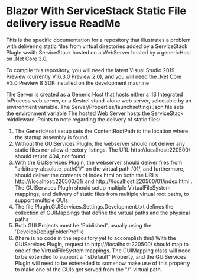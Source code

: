 # Blazor With ServiceStack Static File delivery issue ReadMe
This is the specific documentation for a repository that illustrates a problem with delivering static files from virtual directories added by a ServiceStack PlugIn wwith ServiceStack hosted on a WebServer hosted by a genericHost on .Net Core 3.0.

To compile this repository, you will need the latest Visual Studio 2019 Preview (currently V16.3.0 Preview 2.0), and you will need the .Net Core V3.0 Preview 8 SDK installed on the development machine

The Server is created as a Generic Host that hosts either a IIS Integrated InProcess web server, or a Kestrel stand-alone web server, selectable by an environment variable. The Server/Properties/launchsettings.json file sets the environment variable
The hosted Web Server hosts the ServiceStack middleware.  Points to note regarding the delivery of static files:

1) The GenericHost setup sets the ContentRootPath to the location where the startup assembly is found.
1) Without the GUIServices PlugIn, the webserver should not deliver any static files nor allow directory listings. The URL http://localhost:220500/ should return 404, not found.
1) With the GUIServices PlugIn, the webserver should deliver files from "arbitrary_absolute_path01/" on the virtual path /01/, and furthermore, should deliver the contents of index.html on both the URLs http:///localhost:220500/01/ and http:///localhost:220500/01/index.html . The GUIServices PlugIn should setup multiple VirtualFileSystem mappings, and delivery of static files from multiple virtual root paths, to support multiple GUIs.
1) The file PlugIn.GUIServices.Settings.Development.txt defines the collection of GUIMappings that define the virtual paths and the physical paths
1) Both GUI Projects must be 'Published', usually using the 'DevelopDebugFolderProfile
1) (there is no code in the repository yet to accomplish this) With the GUIServices PlugIn, request to http:///localhost:220500/ should map to one of the VirtualFileSystem mappings. The GUIMapping class will need to be extended to support a "isDefault" Property, and the GUIServices PlugIn will need to be exteneded to somehow make use of this property to make one of the GUIs get served from the "/" virtual path.



 